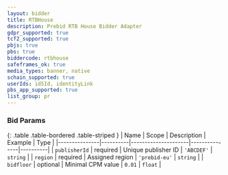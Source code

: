```yaml
---
layout: bidder
title: RTBHouse
description: Prebid RTB House Bidder Adapter
gdpr_supported: true
tcf2_supported: true
pbjs: true
pbs: true
biddercode: rtbhouse
safeframes_ok: true
media_types: banner, native
schain_supported: true
userIds: id5Id, identityLink
pbs_app_supported: true
list_group: pr
---
```



### Bid Params

{: .table .table-bordered .table-striped }
| Name          | Scope    | Description         | Example       | Type     |
|---------------|----------|---------------------|---------------|----------|
| `publisherId` | required | Unique publisher ID | `'ABCDEF'`    | `string` |
| `region`      | required | Assigned region     | `'prebid-eu'` | `string` |
| `bidfloor`    | optional | Minimal CPM value   | `0.01`        | `float`  |
